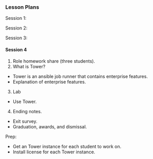 ### Lesson Plans

Session 1:

Session 2:

Session 3:

#### Session 4

1) Role homework share (three students).
2) What is Tower?
* Tower is an ansible job runner that contains enterprise features.
* Explanation of enterprise features.
3) Lab
* Use Tower.
4) Ending notes.
* Exit survey.
* Graduation, awards, and dismissal.

Prep:
* Get an Tower instance for each student to work on.
* Install license for each Tower instance.
